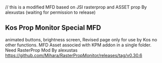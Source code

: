 // this is a modified MFD based on JSI rasterprop and  ASSET prop By alexustas (waiting for permission to release)

Kos Prop Monitor Special MFD
----------------------------

animated buttons, brightness screen, Revised page only for use by Kos no other functions.
MFD Asset associed with KPM addon in a single folder.
Need RasterProp Mod By alexustas
https://github.com/Mihara/RasterPropMonitor/releases/tag/v0.30.6

